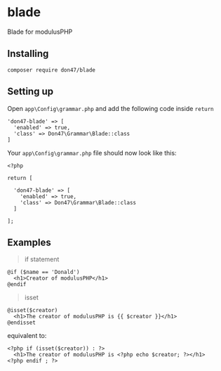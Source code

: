 # blade
Blade for modulusPHP

## Installing

```
composer require don47/blade
```

## Setting up

Open `app\Config\grammar.php` and add the following code inside `return`

```
'don47-blade' => [
  'enabled' => true,
  'class' => Don47\Grammar\Blade::class
]
```

Your `app\Config\grammar.php` file should now look like this:
```
<?php

return [

  'don47-blade' => [
    'enabled' => true,
    'class' => Don47\Grammar\Blade::class
  ]

];
```

## Examples

> if statement

```
@if ($name == 'Donald')
  <h1>Creator of modulusPHP</h1>
@endif
```

> isset

```
@isset($creator)
  <h1>The creator of modulusPHP is {{ $creator }}</h1>
@endisset
```

equivalent to:

```
<?php if (isset($creator)) : ?>
  <h1>The creator of modulusPHP is <?php echo $creator; ?></h1>
<?php endif ; ?>
```